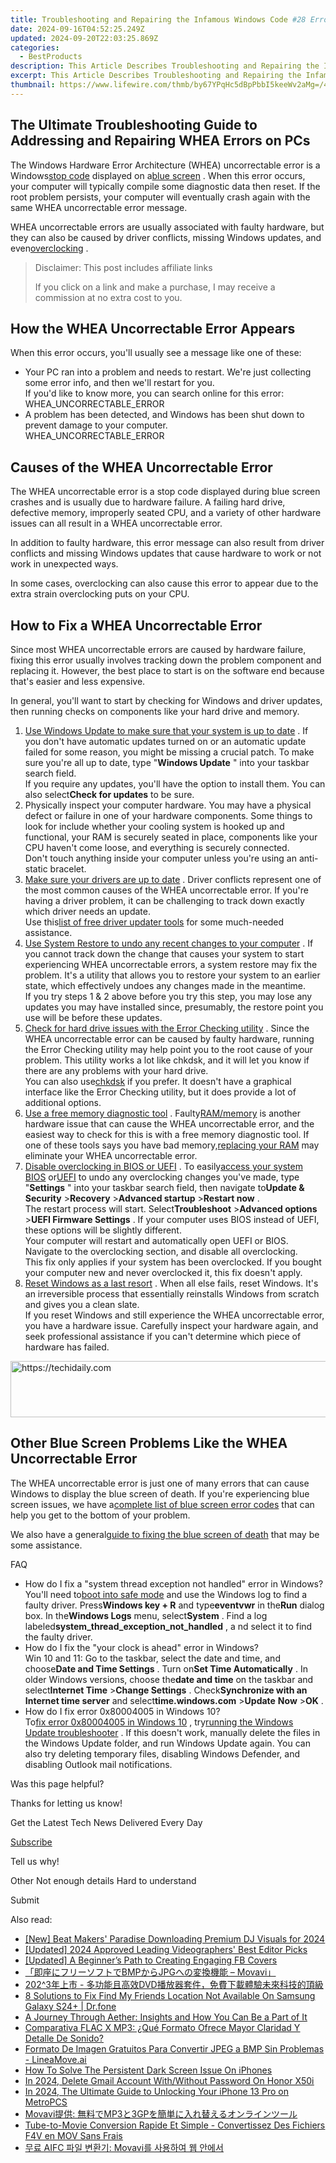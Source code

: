 ```yaml
---
title: Troubleshooting and Repairing the Infamous Windows Code #28 Error
date: 2024-09-16T04:52:25.249Z
updated: 2024-09-20T22:03:25.869Z
categories:
  - BestProducts
description: This Article Describes Troubleshooting and Repairing the Infamous Windows Code #28 Error
excerpt: This Article Describes Troubleshooting and Repairing the Infamous Windows Code #28 Error
thumbnail: https://www.lifewire.com/thmb/by67YPqHc5dBpPbbI5keeWv2aMg=/400x300/filters:no_upscale():max_bytes(150000):strip_icc():format(webp)/code-28-device-manager-error-3d84945a44e0467080dc5a77005500e2.png
---
```


## The Ultimate Troubleshooting Guide to Addressing and Repairing WHEA Errors on PCs
 The Windows Hardware Error Architecture (WHEA) uncorrectable error is a Windows[stop code](https://www.lifewire.com/what-is-a-stop-code-2625685) displayed on a[blue screen](https://www.lifewire.com/blue-screen-of-death-bsod-2625816) . When this error occurs, your computer will typically compile some diagnostic data then reset. If the root problem persists, your computer will eventually crash again with the same WHEA uncorrectable error message.

 WHEA uncorrectable errors are usually associated with faulty hardware, but they can also be caused by driver conflicts, missing Windows updates, and even[overclocking](https://www.lifewire.com/what-is-overclocking-a-computer-4092341) .

>  Disclaimer: This post includes affiliate links
>
>  If you click on a link and make a purchase, I may receive a commission at no extra cost to you.
>

## How the WHEA Uncorrectable Error Appears

 When this error occurs, you'll usually see a message like one of these:

* Your PC ran into a problem and needs to restart. We're just collecting some error info, and then we'll restart for you.  
 If you'd like to know more, you can search online for this error: WHEA\_UNCORRECTABLE\_ERROR
* A problem has been detected, and Windows has been shut down to prevent damage to your computer.  
 WHEA\_UNCORRECTABLE\_ERROR

## Causes of the WHEA Uncorrectable Error

 The WHEA uncorrectable error is a stop code displayed during blue screen crashes and is usually due to hardware failure. A failing hard drive, defective memory, improperly seated CPU, and a variety of other hardware issues can all result in a WHEA uncorrectable error.

 In addition to faulty hardware, this error message can also result from driver conflicts and missing Windows updates that cause hardware to work or not work in unexpected ways.

 In some cases, overclocking can also cause this error to appear due to the extra strain overclocking puts on your CPU.

## How to Fix a WHEA Uncorrectable Error

 Since most WHEA uncorrectable errors are caused by hardware failure, fixing this error usually involves tracking down the problem component and replacing it. However, the best place to start is on the software end because that's easier and less expensive.

 In general, you'll want to start by checking for Windows and driver updates, then running checks on components like your hard drive and memory.

1. [Use Windows Update to make sure that your system is up to date](https://www.lifewire.com/how-to-check-for-install-windows-updates-2624596) . If you don't have automatic updates turned on or an automatic update failed for some reason, you might be missing a crucial patch. To make sure you're all up to date, type "**Windows Update** " into your taskbar search field.  
 If you require any updates, you'll have the option to install them. You can also select**Check for updates** to be sure.
2. Physically inspect your computer hardware. You may have a physical defect or failure in one of your hardware components. Some things to look for include whether your cooling system is hooked up and functional, your RAM is securely seated in place, components like your CPU haven't come loose, and everything is securely connected.  
 Don't touch anything inside your computer unless you're using an anti-static bracelet.
3. [Make sure your drivers are up to date](https://www.lifewire.com/how-to-update-drivers-in-windows-2619214) . Driver conflicts represent one of the most common causes of the WHEA uncorrectable error. If you're having a driver problem, it can be challenging to track down exactly which driver needs an update.  
 Use this[list of free driver updater tools](https://www.lifewire.com/free-driver-updater-tools-2619206) for some much-needed assistance.
4. [Use System Restore to undo any recent changes to your computer](https://www.lifewire.com/how-to-use-system-restore-in-windows-2626131) . If you cannot track down the change that causes your system to start experiencing WHEA uncorrectable errors, a system restore may fix the problem. It's a utility that allows you to restore your system to an earlier state, which effectively undoes any changes made in the meantime.  
 If you try steps 1 & 2 above before you try this step, you may lose any updates you may have installed since, presumably, the restore point you use will be before these updates.
5. [Check for hard drive issues with the Error Checking utility](https://www.lifewire.com/how-to-scan-a-hard-drive-using-error-checking-2624497) . Since the WHEA uncorrectable error can be caused by faulty hardware, running the Error Checking utility may help point you to the root cause of your problem. This utility works a lot like chkdsk, and it will let you know if there are any problems with your hard drive.  
 You can also use[chkdsk](https://www.lifewire.com/chkdsk-command-2625838) if you prefer. It doesn't have a graphical interface like the Error Checking utility, but it does provide a lot of additional options.
6. [Use a free memory diagnostic tool](https://www.lifewire.com/free-memory-test-programs-2626178) . Faulty[RAM/memory](https://www.lifewire.com/what-is-random-access-memory-ram-2618159) is another hardware issue that can cause the WHEA uncorrectable error, and the easiest way to check for this is with a free memory diagnostic tool. If one of these tools says you have bad memory,[replacing your RAM](https://www.lifewire.com/how-to-replace-the-memory-ram-in-a-computer-2626201) may eliminate your WHEA uncorrectable error.
7. [Disable overclocking in BIOS or UEFI](https://www.lifewire.com/bios-settings-831400) . To easily[access your system BIOS](https://www.lifewire.com/how-to-enter-bios-2624481) or[UEFI](https://www.lifewire.com/unified-extensible-firmware-interface-833069) to undo any overclocking changes you've made, type "**Settings** " into your taskbar search field, then navigate to**Update & Security** \>**Recovery** \>**Advanced startup** \>**Restart now** .  
 The restart process will start. Select**Troubleshoot** \>**Advanced options** \>**UEFI Firmware Settings** . If your computer uses BIOS instead of UEFI, these options will be slightly different.  
 Your computer will restart and automatically open UEFI or BIOS. Navigate to the overclocking section, and disable all overclocking.  
 This fix only applies if your system has been overclocked. If you bought your computer new and never overclocked it, this fix doesn't apply.
8. [Reset Windows as a last resort](https://www.lifewire.com/reset-this-pc-complete-walkthrough-2624538) . When all else fails, reset Windows. It's an irreversible process that essentially reinstalls Windows from scratch and gives you a clean slate.  
 If you reset Windows and still experience the WHEA uncorrectable error, you have a hardware issue. Carefully inspect your hardware again, and seek professional assistance if you can't determine which piece of hardware has failed.

<!-- affiliate ads begin -->
<a href="https://zebaoaffiliateprogram.pxf.io/c/5597632/2137975/21526" target="_top" id="2137975">
  <img src="//a.impactradius-go.com/display-ad/21526-2137975" border="0" alt="https://techidaily.com" width="728" height="90"/>
</a>
<img height="0" width="0" src="https://zebaoaffiliateprogram.pxf.io/i/5597632/2137975/21526" style="position:absolute;visibility:hidden;" border="0" />
<!-- affiliate ads end -->

## Other Blue Screen Problems Like the WHEA Uncorrectable Error

 The WHEA uncorrectable error is just one of many errors that can cause Windows to display the blue screen of death. If you're experiencing blue screen issues, we have a[complete list of blue screen error codes](https://www.lifewire.com/blue-screen-error-codes-4065576) that can help you get to the bottom of your problem.

 We also have a general[guide to fixing the blue screen of death](https://www.lifewire.com/how-to-fix-a-blue-screen-of-death-2624518) that may be some assistance.

 FAQ

* How do I fix a "system thread exception not handled" error in Windows?  
 You'll need to[boot into safe mode](https://www.lifewire.com/how-do-i-start-windows-in-safe-mode-2624480) and use the Windows log to find a faulty driver. Press**Windows key + R** and type**eventvwr** in the**Run** dialog box. In the**Windows Logs** menu, select**System** . Find a log labeled**system\_thread\_exception\_not\_handled** , a nd select it to find the faulty driver.
* How do I fix the "your clock is ahead" error in Windows?  
 Win 10 and 11: Go to the taskbar, select the date and time, and choose**Date and Time Settings** . Turn on**Set Time Automatically** . In older Windows versions, choose the**date and time** on the taskbar and select**Internet Time** \>**Change Settings** . Check**Synchronize with an Internet time server** and select**time.windows.com** \>**Update** **Now** \>**OK** .
* How do I fix error 0x80004005 in Windows 10?  
 To[fix error 0x80004005 in Windows 10](https://www.lifewire.com/how-to-fix-error-code-0x80004005-4689559) , try[running the Windows Update troubleshooter](https://support.microsoft.com/help/4027322/windows-update-troubleshooter) . If this doesn't work, manually delete the files in the Windows Update folder, and run Windows Update again. You can also try deleting temporary files, disabling Windows Defender, and disabling Outlook mail notifications.

Was this page helpful?

Thanks for letting us know!

 Get the Latest Tech News Delivered Every Day

[Subscribe](https://www.lifewire.com/#)

Tell us why!

 Other  Not enough details  Hard to understand

 Submit

<ins class="adsbygoogle"
     style="display:block"
     data-ad-format="autorelaxed"
     data-ad-client="ca-pub-7571918770474297"
     data-ad-slot="1223367746"></ins>

<ins class="adsbygoogle"
     style="display:block"
     data-ad-client="ca-pub-7571918770474297"
     data-ad-slot="8358498916"
     data-ad-format="auto"
     data-full-width-responsive="true"></ins>

<span class="atpl-alsoreadstyle">Also read:</span>
<div><ul>
<li><a href="https://facebook-video-share.techidaily.com/new-beat-makers-paradise-downloading-premium-dj-visuals-for-2024/"><u>[New] Beat Makers' Paradise Downloading Premium DJ Visuals for 2024</u></a></li>
<li><a href="https://youtube-webster.techidaily.com/ed-2024-approved-leading-videographers-best-editor-picks/"><u>[Updated] 2024 Approved Leading Videographers' Best Editor Picks</u></a></li>
<li><a href="https://facebook-videos.techidaily.com/updated-a-beginners-path-to-creating-engaging-fb-covers/"><u>[Updated] A Beginner’s Path to Creating Engaging FB Covers</u></a></li>
<li><a href="https://technical-tips.techidaily.com/1726224028961-bmpjpg-movavi/"><u>「即座にフリーソフトでBMPからJPGへの変換機能 – Movavi」</u></a></li>
<li><a href="https://technical-tips.techidaily.com/2023-dvd/"><u>202^3年上市 - 多功能且高效DVD播放器套件，免費下載體驗未來科技的頂級</u></a></li>
<li><a href="https://location-fake.techidaily.com/8-solutions-to-fix-find-my-friends-location-not-available-on-samsung-galaxy-s24plus-drfone-by-drfone-virtual-android/"><u>8 Solutions to Fix Find My Friends Location Not Available On Samsung Galaxy S24+ | Dr.fone</u></a></li>
<li><a href="https://tech-renaissance.techidaily.com/a-journey-through-aether-insights-and-how-you-can-be-a-part-of-it/"><u>A Journey Through Aether: Insights and How You Can Be a Part of It</u></a></li>
<li><a href="https://technical-tips.techidaily.com/comparativa-flac-x-mp3-que-formato-ofrece-mayor-claridad-y-detalle-de-sonido/"><u>Comparativa FLAC X MP3: ¿Qué Formato Ofrece Mayor Claridad Y Detalle De Sonido?</u></a></li>
<li><a href="https://technical-tips.techidaily.com/formato-de-imagen-gratuitos-para-convertir-jpeg-a-bmp-sin-problemas-lineamoveai/"><u>Formato De Imagen Gratuitos Para Convertir JPEG a BMP Sin Problemas - LineaMove.ai</u></a></li>
<li><a href="https://fox-that.techidaily.com/how-to-solve-the-persistent-dark-screen-issue-on-iphones/"><u>How To Solve The Persistent Dark Screen Issue On iPhones</u></a></li>
<li><a href="https://unlock-android.techidaily.com/in-2024-delete-gmail-account-withwithout-password-on-honor-x50i-by-drfone-android/"><u>In 2024, Delete Gmail Account With/Without Password On Honor X50i</u></a></li>
<li><a href="https://sim-unlock.techidaily.com/in-2024-the-ultimate-guide-to-unlocking-your-iphone-13-pro-on-metropcs-by-drfone-ios/"><u>In 2024, The Ultimate Guide to Unlocking Your iPhone 13 Pro on MetroPCS</u></a></li>
<li><a href="https://technical-tips.techidaily.com/movavi-mp33gp/"><u>Movavi提供: 無料でMP3と3GPを簡単に入れ替えるオンラインツール</u></a></li>
<li><a href="https://technical-tips.techidaily.com/tube-to-movie-conversion-rapide-et-simple-convertissez-des-fichiers-f4v-en-mov-sans-frais/"><u>Tube-to-Movie Conversion Rapide Et Simple - Convertissez Des Fichiers F4V en MOV Sans Frais</u></a></li>
<li><a href="https://technical-tips.techidaily.com/1726219128415-aifc-movavi/"><u>무료 AIFC 파일 변환기: Movavi를 사용하여 웹 안에서</u></a></li>
</ul></div>

